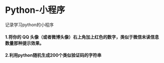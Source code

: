 # Python-小程序
记录学习python的小程序

####  1.将你的 QQ 头像（或者微博头像）右上角加上红色的数字，类似于微信未读信息数量那种提示效果。
####  2.利用python随机生成200个类似验证码的字符串
